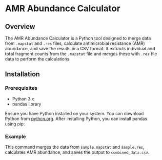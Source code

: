 # AMR Abundance Calculator

## Overview
The AMR Abundance Calculator is a Python tool designed to merge data from `.mapstat` and `.res` files, calculate antimicrobial resistance (AMR) abundance, and save the results in a CSV format. It extracts individual and total fragment counts from the `.mapstat` file and merges these with `.res` file data to perform the calculations.

## Installation

### Prerequisites
- Python 3.x
- pandas library

Ensure you have Python installed on your system. You can download Python from [python.org](https://www.python.org/downloads/). After installing Python, you can install pandas using pip:

### Example
This command merges the data from `sample.mapstat` and `sample.res`, calculates AMR abundance, and saves the output to `combined_data.csv`.




